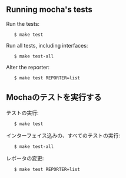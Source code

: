 <h2 id="running-mochas-tests">Running mocha's tests</h2>

 Run the tests:

       $ make test

 Run all tests, including interfaces:

       $ make test-all

 Alter the reporter:

       $ make test REPORTER=list

<h2 id="running-mochas-tests">Mochaのテストを実行する</h2>

 テストの実行:

       $ make test

 インターフェイス込みの、すべてのテストの実行:

       $ make test-all

 レポータの変更:

       $ make test REPORTER=list
